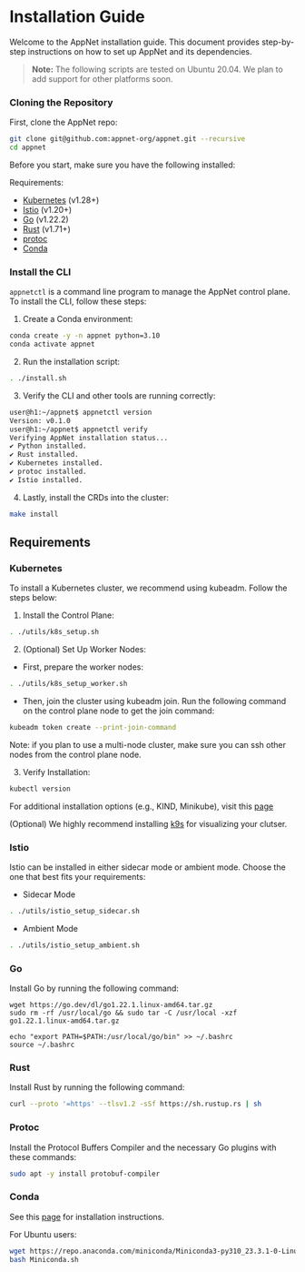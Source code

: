 # Installation Guide

Welcome to the AppNet installation guide. This document provides step-by-step instructions on how to set up AppNet and its dependencies.

> **Note:** The following scripts are tested on Ubuntu 20.04. We plan to add support for other platforms soon.

### Cloning the Repository

First, clone the AppNet repo:
```bash
git clone git@github.com:appnet-org/appnet.git --recursive
cd appnet
```

Before you start, make sure you have the following installed:

Requirements:
 - [Kubernetes](#kubernetes) (v1.28+) 
 - [Istio](#istio) (v1.20+)
 - [Go](#go) (v1.22.2)
 - [Rust](#rust) (v1.71+)
 - [protoc](#protoc)
 - [Conda](#conda)


### Install the CLI

`appnetctl` is a command line program to manage the AppNet control plane. To install the CLI, follow these steps:

1. Create a Conda environment:
```bash
conda create -y -n appnet python=3.10
conda activate appnet
```

2. Run the installation script:
```bash
. ./install.sh
```

3. Verify the CLI and other tools are running correctly:
```bash
user@h1:~/appnet$ appnetctl version
Version: v0.1.0
user@h1:~/appnet$ appnetctl verify
Verifying AppNet installation status...
✔ Python installed.
✔ Rust installed.
✔ Kubernetes installed.
✔ protoc installed.
✔ Istio installed.
```

4. Lastly, install the CRDs into the cluster:

```sh
make install
```


## Requirements

### Kubernetes
To install a Kubernetes cluster, we recommend using kubeadm. Follow the steps below:

1. Install the Control Plane:
```bash
. ./utils/k8s_setup.sh
```

2. (Optional) Set Up Worker Nodes:
 - First, prepare the worker nodes:
 ```bash
 . ./utils/k8s_setup_worker.sh
 ```

 - Then, join the cluster using kubeadm join. Run the following command on the control plane node to get the join command:
 ```bash
 kubeadm token create --print-join-command
 ```

Note: if you plan to use a multi-node cluster, make sure you can ssh other nodes from the control plane node.

3. Verify Installation:
```bash
kubectl version
```

For additional installation options (e.g., KIND, Minikube), visit this [page](https://kubernetes.io/docs/tasks/tools/)

(Optional) We highly recommend installing [k9s](https://k9scli.io/topics/install/) for visualizing your clutser.

### Istio

Istio can be installed in either sidecar mode or ambient mode. Choose the one that best fits your requirements:

- Sidecar Mode
```bash
. ./utils/istio_setup_sidecar.sh
```

- Ambient Mode
```bash
. ./utils/istio_setup_ambient.sh
```

### Go

Install Go by running the following command:
```
wget https://go.dev/dl/go1.22.1.linux-amd64.tar.gz
sudo rm -rf /usr/local/go && sudo tar -C /usr/local -xzf go1.22.1.linux-amd64.tar.gz

echo "export PATH=$PATH:/usr/local/go/bin" >> ~/.bashrc
source ~/.bashrc
```

### Rust
Install Rust by running the following command:
```bash
curl --proto '=https' --tlsv1.2 -sSf https://sh.rustup.rs | sh
```

### Protoc
Install the Protocol Buffers Compiler and the necessary Go plugins with these commands:
```bash
sudo apt -y install protobuf-compiler
```

### Conda

See this [page](https://conda.io/projects/conda/en/latest/user-guide/install/index.html) for installation instructions.

For Ubuntu users:
```bash
wget https://repo.anaconda.com/miniconda/Miniconda3-py310_23.3.1-0-Linux-x86_64.sh -O Miniconda.sh
bash Miniconda.sh
```
